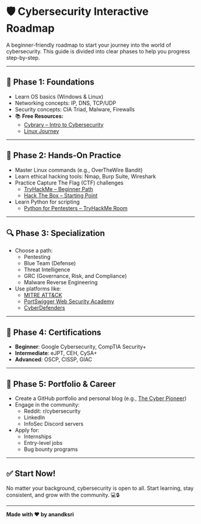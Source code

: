 # 🛡️ Cybersecurity Interactive Roadmap

A beginner-friendly roadmap to start your journey into the world of cybersecurity. This guide is divided into clear phases to help you progress step-by-step.

---

## 🧱 Phase 1: Foundations

- Learn OS basics (Windows & Linux)
- Networking concepts: IP, DNS, TCP/UDP
- Security concepts: CIA Triad, Malware, Firewalls
- 📚 **Free Resources:**
  - [Cybrary – Intro to Cybersecurity](https://www.cybrary.it/course/introduction-to-cybersecurity/)
  - [Linux Journey](https://linuxjourney.com)

---

## 🧪 Phase 2: Hands-On Practice

- Master Linux commands (e.g., OverTheWire Bandit)
- Learn ethical hacking tools: Nmap, Burp Suite, Wireshark
- Practice Capture The Flag (CTF) challenges
  - [TryHackMe – Beginner Path](https://tryhackme.com/path/outline/complete-beginner)
  - [Hack The Box – Starting Point](https://www.hackthebox.com/starting-point)
- Learn Python for scripting
  - [Python for Pentesters – TryHackMe Room](https://tryhackme.com/room/pythonforpentesting)

---

## 🔍 Phase 3: Specialization

- Choose a path:
  - Pentesting
  - Blue Team (Defense)
  - Threat Intelligence
  - GRC (Governance, Risk, and Compliance)
  - Malware Reverse Engineering
- Use platforms like:
  - [MITRE ATT&CK](https://attack.mitre.org)
  - [PortSwigger Web Security Academy](https://portswigger.net/web-security)
  - [CyberDefenders](https://cyberdefenders.org)

---

## 📜 Phase 4: Certifications

- **Beginner**: Google Cybersecurity, CompTIA Security+
- **Intermediate**: eJPT, CEH, CySA+
- **Advanced**: OSCP, CISSP, GIAC

---

## 🚀 Phase 5: Portfolio & Career

- Create a GitHub portfolio and personal blog (e.g., [The Cyber Pioneer](https://tcpioneer.org))
- Engage in the community:
  - Reddit: r/cybersecurity
  - LinkedIn
  - InfoSec Discord servers
- Apply for:
  - Internships
  - Entry-level jobs
  - Bug bounty programs

---

## ✅ Start Now!

No matter your background, cybersecurity is open to all. Start learning, stay consistent, and grow with the community. 💻🔒

---

**Made with ❤️ by anandksri**
